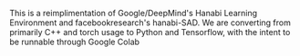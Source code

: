 This is a reimplimentation of Google/DeepMind's Hanabi Learning Environment and facebookresearch's hanabi-SAD.
We are converting from primarily C++ and torch usage to Python and Tensorflow, with the intent to be runnable through Google Colab
